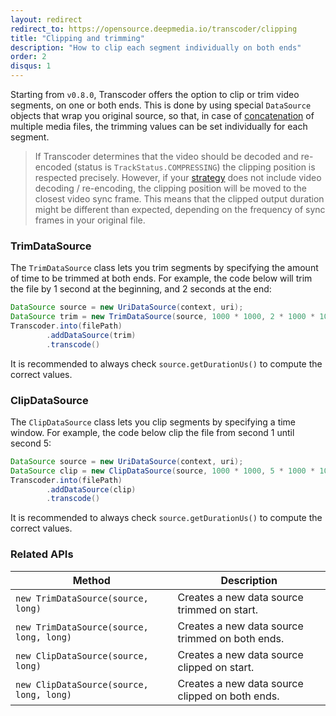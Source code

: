 ```yaml
---
layout: redirect
redirect_to: https://opensource.deepmedia.io/transcoder/clipping
title: "Clipping and trimming"
description: "How to clip each segment individually on both ends"
order: 2
disqus: 1
---
```


Starting from `v0.8.0`, Transcoder offers the option to clip or trim video segments, on one or
both ends. This is done by using special `DataSource` objects that wrap you original source,
so that, in case of [concatenation](concatenation) of multiple media files, the trimming values
can be set individually for each segment.

> If Transcoder determines that the video should be decoded and re-encoded (status is `TrackStatus.COMPRESSING`)
the clipping position is respected precisely. However, if your [strategy](track-strategies) does not
include video decoding / re-encoding, the clipping position will be moved to the closest video sync frame.
This means that the clipped output duration might be different than expected,
depending on the frequency of sync frames in your original file.

### TrimDataSource

The `TrimDataSource` class lets you trim segments by specifying the amount of time to be trimmed
at both ends. For example, the code below will trim the file by 1 second at the beginning, and 
2 seconds at the end:

```java
DataSource source = new UriDataSource(context, uri);
DataSource trim = new TrimDataSource(source, 1000 * 1000, 2 * 1000 * 1000);
Transcoder.into(filePath)
        .addDataSource(trim)
        .transcode()
```

It is recommended to always check `source.getDurationUs()` to compute the correct values.
 
### ClipDataSource

The `ClipDataSource` class lets you clip segments by specifying a time window. For example, 
the code below clip the file from second 1 until second 5:

```java
DataSource source = new UriDataSource(context, uri);
DataSource clip = new ClipDataSource(source, 1000 * 1000, 5 * 1000 * 1000);
Transcoder.into(filePath)
        .addDataSource(clip)
        .transcode()
```

It is recommended to always check `source.getDurationUs()` to compute the correct values.
 
### Related APIs

|Method|Description|
|------|-----------|
|`new TrimDataSource(source, long)`|Creates a new data source trimmed on start.|
|`new TrimDataSource(source, long, long)`|Creates a new data source trimmed on both ends.|
|`new ClipDataSource(source, long)`|Creates a new data source clipped on start.|
|`new ClipDataSource(source, long, long)`|Creates a new data source clipped on both ends.|

